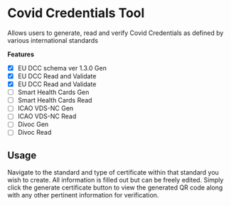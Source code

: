 # Covid Credentials Tool

Allows users to generate, read and verify Covid Credentials as defined by various international standards

**Features**

- [x] EU DCC schema ver 1.3.0 Gen
- [x] EU DCC Read and Validate
- [x] EU DCC Read and Validate
- [ ] Smart Health Cards Gen
- [ ] Smart Health Cards Read
- [ ] ICAO VDS-NC Gen
- [ ] ICAO VDS-NC Read
- [ ] Divoc Gen
- [ ] Divoc Read

## Usage

Navigate to the standard and type of certificate within that standard you wish to create. All information is filled out but can be freely edited. Simply click the generate certificate button to view the generated QR code along with any other pertinent information for verification.
